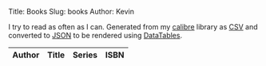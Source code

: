 Title: Books
Slug: books
Author: Kevin

I try to read as often as I can.  Generated from my [calibre](https://calibre-ebook.com/) library as [CSV](/media/library/books.csv) and converted to [JSON](/media/library/books.json) to be rendered using [DataTables](https://datatables.net/examples/ajax/custom_data_flat.html).

<table class="table table-hover table-striped stripe" id="library-table">
		<thead class="thead-light">
				<tr>
						<th>Author</th>
						<th>Title</th>
						<th>Series</th>
						<th>ISBN</th>
				</tr>
		</thead>
</table>

<script src="/theme/js/datatables.min.js"></script>
<script>
	$(document).ready(function() {
		$('#library-table').DataTable({
			colReorder: true,
			fixedHeader: true,
			paging: false,
			ajax: {
				"url": "/media/library/books.json",
				"dataSrc": ""
			},
			columns: [
				{ "data": "authors" },
				{ "data": "title" },
				{ "data": "series" },
				{ "data": "isbn" },
			]
		});
	});
</script>
